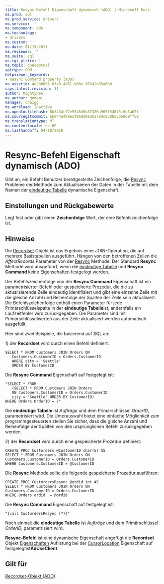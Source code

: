 ```yaml
---
title: Resync-Befehl Eigenschaft dynamisch (ADO) | Microsoft Docs
ms.prod: sql
ms.prod_service: drivers
ms.service: ''
ms.component: ado
ms.technology:
- drivers
ms.custom: ''
ms.date: 01/19/2017
ms.reviewer: ''
ms.suite: sql
ms.tgt_pltfrm: ''
ms.topic: conceptual
apitype: COM
helpviewer_keywords:
- Resync Command property [ADO]
ms.assetid: 4e2bb601-0fe8-4d61-b00e-38341d85a6bb
caps.latest.revision: 11
author: MightyPen
ms.author: genemi
manager: craigg
ms.workload: Inactive
ms.openlocfilehash: 8b3434c97e9548d5b37326a967f540f5f6d3a073
ms.sourcegitcommit: bb044a48a6af9b9d8edb178dc8c8bd5658b9ff68
ms.translationtype: MT
ms.contentlocale: de-DE
ms.lasthandoff: 04/18/2018
---
```

# <a name="resync-command-property-dynamic-ado"></a>Resync-Befehl Eigenschaft dynamisch (ADO)
Gibt an, ein Befehl Benutzer bereitgestellte Zeichenfolge, die [Resync](../../../ado/reference/ado-api/resync-method.md) Probleme der Methode zum Aktualisieren der Daten in der Tabelle mit dem Namen der [eindeutige Tabelle](../../../ado/reference/ado-api/unique-table-unique-schema-unique-catalog-properties-dynamic-ado.md) dynamische Eigenschaft.  
  
## <a name="settings-and-return-values"></a>Einstellungen und Rückgabewerte  
 Legt fest oder gibt einen **Zeichenfolge** Wert, der eine Befehlszeichenfolge ist.  
  
## <a name="remarks"></a>Hinweise  
 Die [Recordset](../../../ado/reference/ado-api/recordset-object-ado.md) Objekt ist das Ergebnis einer JOIN-Operation, die auf mehrere Basistabellen ausgeführt. Hängen von den betroffenen Zeilen die *AffectRecords* Parameter von der [Resync](../../../ado/reference/ado-api/resync-method.md) Methode. Der Standard **Resync** Methode wird ausgeführt, wenn die [eindeutige Tabelle](../../../ado/reference/ado-api/unique-table-unique-schema-unique-catalog-properties-dynamic-ado.md) und **Resync Command** keine Eigenschaften festgelegt werden.  
  
 Der Befehlszeichenfolge von der **Resync Command** Eigenschaft ist ein parametrisierter Befehl oder gespeicherte Prozedur, die die zu aktualisierende Zeile eindeutig identifiziert und gibt eine einzelne Zeile mit die gleiche Anzahl und Reihenfolge der Spalten der Zeile sein aktualisiert. Die Befehlszeichenfolge enthält einen Parameter für jede Primärschlüsselspalte in der **eindeutige Tabelle**ist, andernfalls ein Laufzeitfehler wird zurückgegeben. Die Parameter sind mit Primärschlüsselwerten aus der Zeile aktualisiert werden automatisch ausgefüllt.  
  
 Hier sind zwei Beispiele, die basierend auf SQL an:  
  
 1\) der **Recordset** wird durch einen Befehl definiert:  
  
```  
SELECT * FROM Customers JOIN Orders ON   
   Customers.CustomerID = Orders.CustomerID  
   WHERE city = 'Seattle'  
   ORDER BY CustomerID  
```  
  
 Die **Resync Command** Eigenschaft auf festgelegt ist:  
  
```  
"SELECT * FROM   
   (SELECT * FROM Customers JOIN Orders   
   ON Customers.CustomerID = Orders.CustomerID  
   city = 'Seattle' ORDER BY CustomerID)  
WHERE Orders.OrderID = ?"  
```  
  
 Die **eindeutige Tabelle** ist *Aufträge* und dem Primärschlüssel *OrderID*, parametrisiert wird. Die Unterauswahl bietet eine einfache Möglichkeit zum programmgesteuerten stellen Sie sicher, dass die gleiche Anzahl und Reihenfolge der Spalten von den ursprünglichen Befehl zurückgegeben werden.  
  
 2\) der **Recordset** wird durch eine gespeicherte Prozedur definiert:  
  
```  
CREATE PROC Custorders @CustomerID char(5) AS   
SELECT * FROM Customers JOIN Orders ON   
Customers.CustomerID = Orders.CustomerID   
WHERE Customers.CustomerID = @CustomerID  
```  
  
 Die **Resync** Methode sollte die folgende gespeicherte Prozedur ausführen:  
  
```  
CREATE PROC CustordersResync @ordid int AS   
SELECT * FROM Customers JOIN Orders ON   
Customers.CustomerID = Orders.CustomerID  
WHERE Orders.ordid  = @ordid  
```  
  
 Die **Resync Command** Eigenschaft auf festgelegt ist:  
  
```  
"{call CustordersResync (?)}"  
```  
  
 Noch einmal: die **eindeutige Tabelle** ist *Aufträge* und dem Primärschlüssel *OrderID*, parametrisiert wird.  
  
 **Resync-Befehl** ist eine dynamische Eigenschaft angefügt die **Recordset** Objekt [Eigenschaften](../../../ado/reference/ado-api/properties-collection-ado.md) Auflistung bei der [CursorLocation](../../../ado/reference/ado-api/cursorlocation-property-ado.md) Eigenschaft auf festgelegtist**AdUseClient**.  
  
## <a name="applies-to"></a>Gilt für  
 [Recordset-Objekt (ADO)](../../../ado/reference/ado-api/recordset-object-ado.md)
